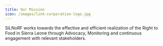 ```yaml
---
title: Our Mission
icon: /images/link-corporation-logo.jpg
---
```

 SiLNoRF works towards the effective and efficient realization of the Right 
 to Food in Sierra Leone through Advocacy, Monitoring and continuous 
 engagement with relevant stakeholders.